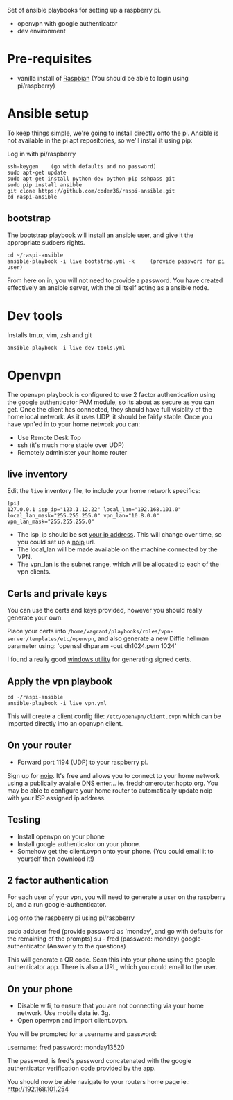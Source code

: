 Set of ansible playbooks for setting up a raspberry pi.

* openvpn with google authenticator
* dev environment

# Pre-requisites
* vanilla install of [Raspbian](http://downloads.raspberrypi.org/raspbian_latest)  (You should be able to login using pi/raspberry)


# Ansible setup
To keep things simple, we're going to install directly onto the pi. Ansible is not available in the pi apt 
repositories, so we'll install it using pip:


Log in with pi/raspberry

    ssh-keygen    (go with defaults and no password)
    sudo apt-get update
    sudo apt-get install python-dev python-pip sshpass git
    sudo pip install ansible
    git clone https://github.com/coder36/raspi-ansible.git
    cd raspi-ansible


## bootstrap

The bootstrap playbook will install an ansible user, and give it the appropriate sudoers rights.

    cd ~/raspi-ansible
    ansible-playbook -i live bootstrap.yml -k     (provide password for pi user)

From here on in, you will not need to provide a password.  You have created effectively an ansible server, with the pi itself acting
as a ansible node.





# Dev tools

Installs tmux, vim, zsh and git

    ansible-playbook -i live dev-tools.yml




# Openvpn

The openvpn playbook is configured to use 2 factor authentication using the google authenticator PAM module, so its about as secure as you can get. Once the client has connected, they should have full visiblity of the home local network.   As it uses UDP, it should be fairly stable.  Once you have vpn'ed in to your home network you can:

  * Use Remote Desk Top
  * ssh (it's much more stable over UDP)
  * Remotely administer your home router


## live inventory

Edit the `live` inventory file, to include your home network specifics:

    [pi]
    127.0.0.1 isp_ip="123.1.12.22" local_lan="192.168.101.0" local_lan_mask="255.255.255.0" vpn_lan="10.8.0.0" vpn_lan_mask="255.255.255.0"

* The isp_ip should be set [your ip address](http://www.whatsmyip.org/).  This will change over time, so you could set up a [noip](http://www.noip.com) url.   
* The local_lan will be made available on the machine connected by the VPN.
* The vpn_lan is the subnet range, which will be allocated to each of the vpn clients.

## Certs and private keys

You can use the certs and keys provided, however you should really generate your own.  

Place your certs into `/home/vagrant/playbooks/roles/vpn-server/templates/etc/openvpn`, and also generate a new Diffie hellman parameter using:  'openssl dhparam -out dh1024.pem 1024'   

I found a really good [windows utility](http://sourceforge.net/projects/xca) for generating signed certs.


## Apply the vpn playbook

    cd ~/raspi-ansible
    ansible-playbook -i live vpn.yml


This will create a client config file: `/etc/openvpn/client.ovpn` which can be imported directly into an openvpn client.


## On your router

* Forward port 1194 (UDP) to your raspberry pi.

Sign up for [noip](http://www.noip.com).  It's free and allows you to connect to your home network using a publically avaialle DNS enter... ie. fredshomerouter.hopto.org.  You may be able to configure your home router to automatically update noip with your ISP assigned ip address.


## Testing
* Install openvpn on your phone
* Install google authenticator on your phone.
* Somehow get the client.ovpn onto your phone.  (You could email it to yourself then download it!)


## 2 factor authentication

For each user of your vpn, you will need to generate a user on the raspberry pi, and a run google-authenticator. 

Log onto the raspberry pi using pi/raspberry

  sudo adduser fred (provide password as 'monday', and go with defaults for the remaining of the prompts)
  su - fred   (password: monday)
  google-authenticator  (Answer y to the questions)

This will generate a QR code.  Scan this into your phone using the google authenticator app.  There is also a URL,
which you could email to the user.  


## On your phone 

* Disable wifi, to ensure that you are not connecting via your home network.  Use mobile data ie. 3g.
* Open openvpn and import client.ovpn.  

You will be prompted for a username and password:

username:  fred
password:  monday13520    

The password, is fred's password concatenated with the google authenticator verification code provided by the app.  

You should now be able navigate to your routers home page ie.: http://192.168.101.254 











